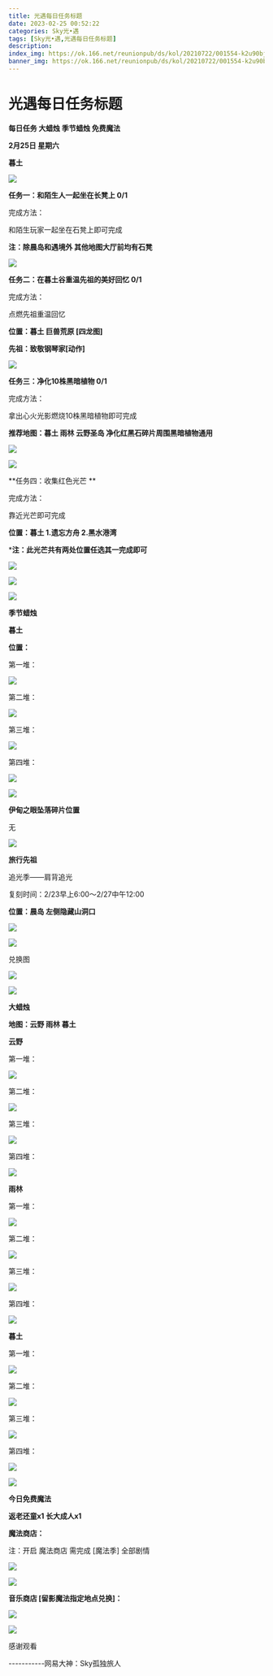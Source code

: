 ```yaml
---
title: 光遇每日任务标题
date: 2023-02-25 00:52:22
categories: Sky光•遇
tags: [Sky光•遇,光遇每日任务标题]
description: 
index_img: https://ok.166.net/reunionpub/ds/kol/20210722/001554-k2u90bj7ay.png?imageView&thumbnail=600x0&type=jpg
banner_img: https://ok.166.net/reunionpub/ds/kol/20210722/001554-k2u90bj7ay.png?imageView&thumbnail=600x0&type=jpg
---
```

# 光遇每日任务标题
**每日任务 大蜡烛 季节蜡烛 免费魔法**

 **2月25日 星期六**

 **暮土**

![](https://img.166.net/reunionpub/ds/kol/20230225/001241-d8369ejltr.png)

 **任务一：和陌生人一起坐在长凳上 0/1**

完成方法：

和陌生玩家一起坐在石凳上即可完成

 **注：除晨岛和遇境外 其他地图大厅前均有石凳**

![](https://img.166.net/reunionpub/ds/kol/20230225/000137-sdisbzj0ah.jpg)

 **任务二：在暮土谷重温先祖的美好回忆 0/1**

完成方法：

点燃先祖重温回忆

 **位置：暮土 巨兽荒原 [四龙图]**

 **先祖：致敬钢琴家[动作]**

![](https://img.166.net/reunionpub/ds/kol/20230225/000436-dcqelsuom6.jpg)

 **任务三：净化10株黑暗植物 0/1**

完成方法：

拿出心火光影燃烧10株黑暗植物即可完成

 **推荐地图：暮土 雨林 云野圣岛   净化红黑石碎片周围黑暗植物通用**

![](https://img.166.net/reunionpub/ds/kol/20230225/000525-u8an54lh6g.jpeg)

![](https://img.166.net/reunionpub/ds/kol/20230225/000533-ryjne13usq.jpeg)

 **任务四：收集红色光芒  **

完成方法：

靠近光芒即可完成

 **位置：暮土  1.遗忘方舟 2.黑水港湾**

 ***注：此光芒共有两处位置任选其一完成即可**

![](https://img.166.net/reunionpub/ds/kol/20230225/000554-42m7s1y8d5.jpeg)

![](https://img.166.net/reunionpub/ds/kol/20230225/000609-bl1v7yhf30.jpeg)

![](https://img.166.net/reunionpub/ds/kol/20221018/100256-wzutnocka0.png)

 **季节蜡烛**

 **暮土**

 **位置：**

第一堆：

![](https://img.166.net/reunionpub/ds/kol/20230224/233043-lc2qyus49j.jpeg)

第二堆：

![](https://img.166.net/reunionpub/ds/kol/20230224/233054-4gpedlyzov.jpeg)

第三堆：

![](https://img.166.net/reunionpub/ds/kol/20230224/233101-lwmz0d3ybf.jpeg)

第四堆：

![](https://img.166.net/reunionpub/ds/kol/20230224/233110-6hp5anuve3.jpeg)

![](https://img.166.net/reunionpub/ds/kol/20221130/005912-5mvshq9nf3.png)

 **伊甸之眼坠落碎片位置**

无

![](https://img.166.net/reunionpub/ds/kol/20221018/100256-wzutnocka0.png)

 **旅行先祖**

追光季——肩背追光

复刻时间：2/23早上6:00～2/27中午12:00

 **位置：晨岛  左侧隐藏山洞口**

![](https://img.166.net/reunionpub/ds/kol/20230223/020547-asqpr1ny4l.jpg)

![](https://img.166.net/reunionpub/ds/kol/20230223/000836-vk193hadoz.jpeg)

兑换图

![](https://img.166.net/reunionpub/ds/kol/20230224/101152-pzss2ir95l.jpg)

![](https://img.166.net/reunionpub/ds/kol/20221018/100256-wzutnocka0.png)

 **大蜡烛**

 **地图：云野 雨林 暮土**

 **云野**

第一堆：

![](https://img.166.net/reunionpub/ds/kol/20230224/233326-ugqfeydwln.jpeg)

第二堆：

![](https://img.166.net/reunionpub/ds/kol/20230224/233337-sg9a1jep83.jpeg)

第三堆：

![](https://img.166.net/reunionpub/ds/kol/20230224/233346-civj587aw3.jpeg)

第四堆：

![](https://img.166.net/reunionpub/ds/kol/20230224/233354-sc6tpzed1w.jpeg)

 **雨林**

第一堆：

![](https://img.166.net/reunionpub/ds/kol/20230225/001436-s6bfyg4hpc.jpg)

第二堆：

![](https://img.166.net/reunionpub/ds/kol/20230225/001447-pybz1t8mhs.jpeg)

第三堆：

![](https://img.166.net/reunionpub/ds/kol/20230225/001456-6023zb5j9f.jpg)

第四堆：

![](https://img.166.net/reunionpub/ds/kol/20230225/001506-s23wt051bq.jpg)

 **暮土**

第一堆：

![](https://img.166.net/reunionpub/ds/kol/20230224/233623-m15h0qbsvs.jpeg)

第二堆：

![](https://img.166.net/reunionpub/ds/kol/20230224/233631-psrk1589ol.jpeg)

第三堆：

![](https://img.166.net/reunionpub/ds/kol/20230224/233639-2umz43shod.jpeg)

第四堆：

![](https://img.166.net/reunionpub/ds/kol/20230224/233647-2950y8bfiu.jpeg)

![](https://img.166.net/reunionpub/ds/kol/20221018/100256-wzutnocka0.png)

 **今日免费魔法**

 **返老还童x1 长大成人x1**

 **魔法商店：**

注：开启 魔法商店 需完成 [魔法季] 全部剧情

![](https://img.166.net/reunionpub/ds/kol/20221018/100559-oibznvdtus.png)

![](https://img.166.net/reunionpub/ds/kol/20230224/233719-wqsl6dauz7.jpeg)

 **音乐商店 [留影魔法指定地点兑换]：**

![](https://img.166.net/reunionpub/ds/kol/20230224/233737-f01qbz3jyk.jpeg)

 **![](https://img.166.net/reunionpub/ds/kol/20221018/100256-wzutnocka0.png)**

感谢观看

\-----------网易大神：Sky孤独旅人

